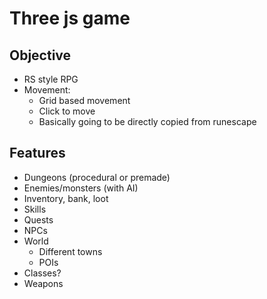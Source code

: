 # Three js game

## Objective
- RS style RPG
- Movement:
    - Grid based movement
    - Click to move
    - Basically going to be directly copied from runescape

## Features
- Dungeons (procedural or premade)
- Enemies/monsters (with AI)
- Inventory, bank, loot
- Skills
- Quests
- NPCs
- World
    - Different towns
    - POIs
- Classes?
- Weapons